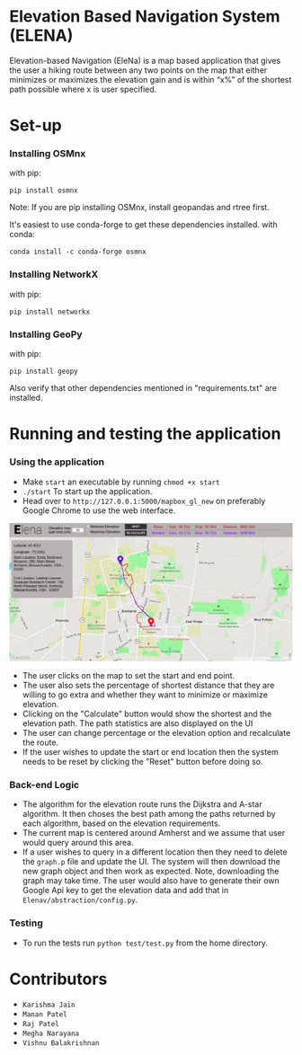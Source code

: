 # Elevation Based Navigation System (ELENA)
Elevation-based Navigation (EleNa) is a map based application that gives the user a hiking route between any two points on the map that either minimizes or maximizes the elevation gain and is within “x%” of the shortest path possible where x is user specified.

# Set-up

### Installing OSMnx
with pip:
```
pip install osmnx
```
Note: If you are pip installing OSMnx, install geopandas and rtree first. 

It's easiest to use conda-forge to get these dependencies installed.
with conda:
```
conda install -c conda-forge osmnx
```

### Installing NetworkX
with pip:
```
pip install networkx
```

### Installing GeoPy
with pip:
```
pip install geopy
```

Also verify that other dependencies mentioned in "requirements.txt" are installed.

# Running and testing the application

### Using the application
- Make `start` an executable by running `chmod +x start`
- ```./start``` To start up the application. 
- Head over to `http://127.0.0.1:5000/mapbox_gl_new` on preferably Google Chrome to use the web interface.

![EleNa Interface](home-page.png)

- The user clicks on the map to set the start and end point.
- The user also sets the percentage of shortest distance that they are willing to go extra and whether they want to minimize or maximize elevation.
- Clicking on the "Calculate" button would show the shortest and the elevation path. The path statistics are also displayed on the UI
- The user can change percentage or the elevation option and recalculate the route.
- If the user wishes to update the start or end location then the system needs to be reset by clicking the "Reset" button before doing so.

### Back-end Logic
- The algorithm for the elevation route runs the Dijkstra and A-star algorithm. It then choses the best path among the paths returned by each algorithm, based on the elevation requirements.
- The current map is centered around Amherst and we assume that user would query around this area.
- If a user wishes to query in a different location then they need to delete the `graph.p` file and update the UI. The system will then download the new graph object and then work as expected. Note, downloading the graph may take time. The user would also have to generate their own Google Api key to get the elevation data and add that in `Elenav/abstraction/config.py`.

### Testing 
- To run the tests run `python test/test.py` from the home directory.

# Contributors

- `Karishma Jain`
- `Manan Patel`
- `Raj Patel`
- `Megha Narayana`
- `Vishnu Balakrishnan`
